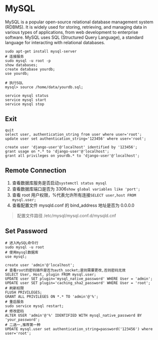 # MySQL

MySQL is a popular open-source relational database management system (RDBMS). It is widely used for storing, retrieving, and managing data in various types of applications, from web development to enterprise software. MySQL uses SQL (Structured Query Language), a standard language for interacting with relational databases.

```shell
sudo apt-get install mysql-server
# 连接服务
sudo mysql -u root -p
show databases;
create database yourdb;
use yourdb;

# 执行SQL
mysql> source /home/data/yourdb.sql;

service mysql status
service mysql start
service mysql stop
```

## Exit

```Shell
quit
select user, authentication_string from user where user='root';
update user set authentication_string='123456' where user='root';

create user 'django-user'@'localhost' identified by '123456';
grant usage on *.* to 'django-user'@'localhost';
grant all privileges on yourdb.* to 'django-user'@'localhost';
```

## Remote Connection

1. 查看数据库服务是否启动`systemctl status mysql`
2. 查看数据库端口是否为 3306`show global variables like 'port';`
3. 查看 root 用户权限，%代表允许所有连接`SELECT user,host FROM mysql.user;`
4. 查看配置文件 mysqld.conf 的 bind_address 地址是否为 0.0.0.0

> 配置文件路径 /etc/mysql/mysql.conf.d/mysqld.cnf

## Set Password

```shell
# 进入MySQL命令行
sudo mysql -u root
# 使用mysql数据库
use mysql;

create user 'admin'@'localhost';
# 查看root的密码插件是否为auth_socket;是则需要更改,否则密码无效
SELECT User, Host, plugin FROM mysql.user;
UPDATE user SET plugin='mysql_native_password' WHERE User = 'admin';
UPDATE user SET plugin='caching_sha2_password' WHERE User = 'root';
# 刷新权限
FLUSH PRIVILEGES;
GRANT ALL PRIVILEGES ON *.* TO 'admin'@'%';
# 重启服务
sudo service mysql restart;
# 修改密码
ALTER USER 'admin'@'%' IDENTIFIED WITH mysql_native_password BY 'your_password';
# 二选一,推荐第一种
UPDATE mysql.user set authentication_string=password('123456') where user='root';
```
